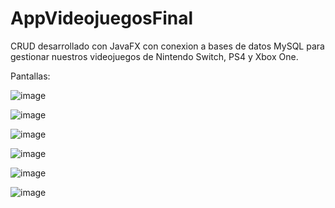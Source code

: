 # AppVideojuegosFinal

CRUD desarrollado con JavaFX con conexion a bases de datos MySQL para gestionar nuestros videojuegos de Nintendo Switch, PS4 y Xbox One.

Pantallas:

![image](https://github.com/devra96/AppVideojuegosFinal/assets/127500018/0989c8ee-1c91-46a7-8a71-e21332dc82e3)

![image](https://github.com/devra96/AppVideojuegosFinal/assets/127500018/fb227d42-650b-42d6-9b3f-d320927c4f06)

![image](https://github.com/devra96/AppVideojuegosFinal/assets/127500018/7e2db780-c92f-484d-9553-00d652ba3893)

![image](https://github.com/devra96/AppVideojuegosFinal/assets/127500018/a1009fdd-e3b5-45d4-843d-929514dbd44f)

![image](https://github.com/devra96/AppVideojuegosFinal/assets/127500018/49b1cf92-f099-42c9-a105-4a3f2803a4dc)

![image](https://github.com/devra96/AppVideojuegosFinal/assets/127500018/a4fd82cd-1114-4faf-ac35-fff0fdb3b437)
